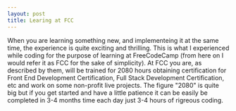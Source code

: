 ```yaml
---
layout: post
title: Learing at FCC
---
```


When you are learning something new, and implementeing it at the same time, the experience is quite exciting and thrilling. This is what I experienced while coding for the purpose of learning at FreeCodeCamp (from here on I would refer it as FCC for the sake of simplicity). At FCC you are, as described by them, will be trained for 2080 hours obtaining certification for Front End Development Certification,  Full Stack Development Certification, etc and work on some non-profit live projects. The figure "2080" is quite big but if you get started and have a little patience it can be easily be completed in 3-4 months time each day just 3-4 hours of rigreous coding.
